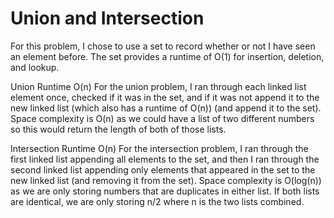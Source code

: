 # Union and Intersection
For this problem, I chose to use a set to record whether or not I have seen an element before.  The set provides a runtime of O(1) for insertion, deletion, and lookup.

Union Runtime O(n)
For the union problem, I ran through each linked list element once, checked if it was in the set, and if it was not append it to the new linked list (which also has a runtime of O(n)) (and append it to the set). Space complexity is O(n) as we could have a list of two different numbers so this would return the length of both of those lists.

Intersection Runtime O(n)
For the intersection problem, I ran through the first linked list appending all elements to the set, and then I ran through the second linked list appending only elements that appeared in the set to the new linked list (and removing it from the set). Space complexity is O(log(n)) as we are only storing numbers that are duplicates in either list.  If both lists are identical, we are only storing n/2 where n is the two lists combined.
